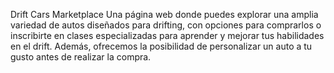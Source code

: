 Drift Cars Marketplace
Una página web donde puedes explorar una amplia variedad de autos diseñados para drifting, con opciones para comprarlos o inscribirte en clases especializadas para aprender y mejorar tus habilidades en el drift. Además, ofrecemos la posibilidad de personalizar un auto a tu gusto antes de realizar la compra.

